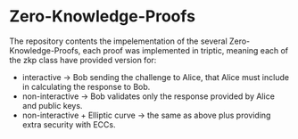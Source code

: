 # Zero-Knowledge-Proofs
The repository contents the impelementation of the several Zero-Knowledge-Proofs, each proof was implemented in triptic, meaning each of the zkp class have provided version for: 
* interactive -> Bob sending the challenge to Alice, that Alice must include in calculating the response to Bob. 
* non-interactive -> Bob validates only the response provided by Alice and public keys. 
* non-interactive + Elliptic curve -> the same as above plus providing extra security with ECCs. 
